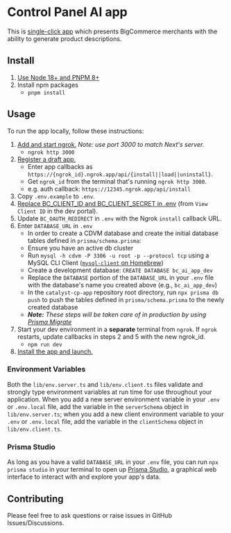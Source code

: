 # Control Panel AI app

This is
[single-click app](https://developer.bigcommerce.com/api-docs/apps/guide/types)
which presents BigCommerce merchants with the ability to generate product
descriptions.

## Install

1. [Use Node 18+ and PNPM 8+](https://docs.npmjs.com/downloading-and-installing-node-js-and-npm#checking-your-version-of-npm-and-node-js)
2. Install npm packages
   - `pnpm install`

## Usage

To run the app locally, follow these instructions:

1. [Add and start ngrok.](https://ngrok.com/download) _Note: use port 3000 to
   match Next's server._
   - `ngrok http 3000`
2. [Register a draft app.](https://developer.bigcommerce.com/docs/3ef776e175eda-big-commerce-apps-quick-start#register-the-app)
   - Enter app callbacks as
     `https://{ngrok_id}.ngrok.app/api/{install||load||uninstall}`.
   - Get `ngrok_id` from the terminal that's running `ngrok http 3000`.
   - e.g. auth callback: `https://12345.ngrok.app/api/install`
3. Copy `.env.example` to `.env`.
4. [Replace BC_CLIENT_ID and BC_CLIENT_SECRET in .env](https://devtools.bigcommerce.com/my/apps)
   (from `View Client ID` in the dev portal).
5. Update `BC_OAUTH_REDIRECT` in `.env` with the Ngrok `install` callback URL.
6. Enter `DATABASE_URL` in `.env`
   - In order to create a CDVM database and create the initial database tables
     defined in `prisma/schema.prisma`:
   - Ensure you have an active db cluster
   - Run `mysql -h cdvm -P 3306 -u root -p --protocol tcp` using a MySQL CLI
     Client
     ([`mysql-client` on Homebrew](https://formulae.brew.sh/formula/mysql-client))
   - Create a development database: `CREATE DATABASE bc_ai_app_dev`
   - Replace the `DATABASE` portion of the `DATABASE_URL` in your `.env` file
     with the database's name you created above (e.g., `bc_ai_app_dev`)
   - In the `catalyst-cp-app` repository root directory, run
     `npx prisma db push` to push the tables defined in `prisma/schema.prisma`
     to the newly created database
   - _**Note:** These steps will be taken care of in production by using
     [Prisma Migrate](https://www.prisma.io/docs/guides/deployment/deploy-database-changes-with-prisma-migrate)_
7. Start your dev environment in a **separate** terminal from `ngrok`. If
   `ngrok` restarts, update callbacks in steps 2 and 5 with the new ngrok_id.
   - `npm run dev`
8. [Install the app and launch.](https://developer.bigcommerce.com/docs/3ef776e175eda-big-commerce-apps-quick-start#install-the-app)

### Environment Variables

Both the `lib/env.server.ts` and `lib/env.client.ts` files validate and strongly
type environment variables at run time for use throughout your application. When
you add a new server environment variable in your `.env` or `.env.local` file,
add the variable in the `serverSchema` object in `lib/env.server.ts`; when you
add a new client environment variable to your `.env` or `.env.local` file, add
the variable in the `clientSchema` object in `lib/env.client.ts`.

### Prisma Studio

As long as you have a valid `DATABASE_URL` in your `.env` file, you can run
`npx prisma studio` in your terminal to open up
[Prisma Studio](https://www.prisma.io/studio), a graphical web interface to
interact with and explore your app's data.

## Contributing

Please feel free to ask questions or raise issues in GitHub Issues/Discussions.
